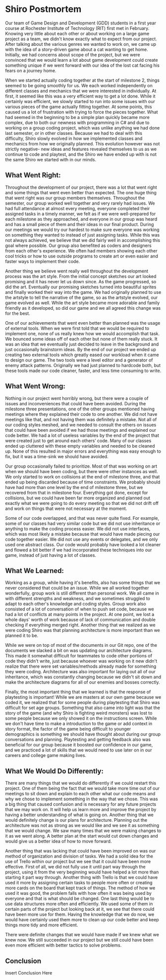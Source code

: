 # Shiro Postmortem

Our team of Game Design and Development (GDD) students in a first year course at Rochester Institute of Technology (RIT) first met in February.
Knowing very little about each other or about working on a large game project as a team, we didn't know exactly what to expect from our project. After
talking about the various genres we wanted to work on, we came up with the idea of a story-driven game about a cat wanting to get home. Initially, we had
concerns about scope of the project, but we were convinced that we would learn a lot about game development could create something unique if we went forward
with our idea of the lost cat facing his fears on a journey home.

When we started actually coding together at the start of milestone 2, things seemed to be going smoothly for us. We each worked independently on different classes 
and mechanics that we were interested in individually. At first, it seemed like this was a very efficient way to get a lot done. While it certainly was efficient, we 
slowly started to run into some issues with our various pieces of the game actually fitting together. At some points, this caused us a lot of frustration with trying 
to force the pieces together. What had seemed in the beginning to be a simple plan quickly became more complex, due to both our newness with programming in C# and due 
to working on a group coding project, which was unlike anything we had done last semester, or in other classes. Because we had to deal with this difficulty, Shiro 
slowly evolved in how we implemented classes and mechanics from how we originally planned. This evolution however was not strictly negative- new ideas and features 
revealed themselves to us as we continue to code and playtest, and the Shiro we have ended up with is not the same Shiro we started with in our minds.

## What Went Right:

Throughout the development of our project, there was a lot that went right and some things that went even better than expected. The one huge thing that went right was our group members themselves. Throughout the semester, our group worked well together and very rarely had issues. We had full attendance at almost every meeting, everyone completed their assigned tasks in a timely manner, we felt as if we were well-prepared for each milestone as they approached, and everyone in our group was heard and has a small piece of them and their ideas in our final product. During our meetings we would try our hardest to make sure everyone was working on something they wanted to instead of just assigning tasks. While this was not always achieved, we believe that we did fairly well in accomplishing this goal where possible. Our group also benefited as coders and designers from each other's experience. We often had members showing each other cool tricks or how to use outside programs to create art or even easier and faster ways to implement their code.

Another thing we believe went really well throughout the development process was the art style. From the initial concept sketches our art looked promising and it has never let us down since. As the game progressed, so did the art. Eventually our promising sketches turned into beautiful sprites and finally worked their way into the game. We had originally planned to use the artstyle to tell the narrative of the game, so as the artstyle evolved, our game evolved as well. While the art style became more adorable and family friendly as it developed, so did our game and we all agreed this change was for the best.

One of our achievements that went even better than planned was the usage of external tools. When we were first told that we would be required to implement one, none of us really knew how we would accomplish that task. We bounced some ideas off of each other but none of them really stuck. It was an idea that we eventually just decided to leave in the background and just occasionally brainstorm ideas. By the end of our project we ended up creating two external tools which greatly eased our workload when it came to design our game. The two tools were a level editor and a generator of enemy attack patterns. Originally we had just planned to hardcode both, but these tools made our code cleaner, faster, and less time consuming to write.

## What Went Wrong:

Nothing in our project went horribly wrong, but there were a couple of issues and inconveniences that could have been avoided. During the milestone three presentations,
one of the other groups mentioned having meetings where they explained their code to one another. We did not have meetings like that, and not having them was definitely
a mistake. Not all of our coding styles meshed, and we needed to consult the others on issues that could have been avoided if we had those meetings and explained our code
better. We had a lot of useless variables by the end of the project that were created just to get around each others’ code. Many of our classes ended up cluttered with these
empty variables and needed to be cleaned up. None of this resulted in major errors and everything was easy enough to fix, but it was a time-sink we should have avoided.

Our group occasionally failed to prioritize. Most of that was working on art when we should have been coding, but there were other instances as well. We only started to work on
collisions at the end of milestone three, and that ended up being discarded because of time constraints. We probably should have had more than one level by the end of milestone 
three, but we recovered from that in milestone four. Everything got done, except for collisions, but we could have been far more organized and planned out exactly what we were 
going to do every meeting so that we did not drift off and work on things that were not necessary at the moment.

Some of our code overlapped, and that was never quite fixed. For example, some of our classes had very similar code but we did not use inheritance or anything to make the coding 
process easier. We did not use interfaces, which was most likely a mistake because that would have made piecing our code together easier. We did not use any events or delegates, and we only used
one abstract class. Our code would probably have looked a lot cleaner and flowed a bit better if we had incorporated these techniques into our game, instead of just having a lot 
of classes.

## What We Learned:
Working as a group, while having it's benefits, also has some things that we never considered that could be an issue. While we all worked together wonderfully, group
work is still different than personal work. We all came in with different strengths and weakness, and we sometimes struggled to adapt to each other's
knowledge and coding styles. Group work also consisted of a lot of conversation of when to push set code, because we had a lot of conflicts at many points in the project. 
At one point, we lost a whole days' worth of work because of lack of communication and double checking if everything merged right. Another thing that we realized as we were
coding Shiro was that planning architecture is more important than we planned it to be. 

While we were on top of most of the documents in our Git repo, one of the documents we slacked a bit on was updating our architecture diagrams. This made it somewhat
difficult for teammates to code other portions of code they didn't write, just because whoever was working on it new didn't realize that there were set variables/methods already
made for something they were coding. Architecture was also important for laying out all of our inheritance, which was constantly changing because we didn't sit down and make the
architecture diagrams for all of our enemies and bosses correctly.

Finally, the most important thing that we learned is that the response of playtesting is important! While we are masters at our own game because we coded it, we realized that for
some people during playtesting that Shiro was difficult for set age groups. Something that also came into light was that the story of the game (and why Shiro is fighting weird monsters)
was lost to some people because we only showed it on the instructions screen. While we don't have time to make a introduction to the game or add context in story format, the factor of 
the game being difficult to younger demographics is something we should have thought about during our group conversations and planning. Playtesting and getting feedback also was beneficial
for our group because it boosted our confidence in our game, and we practiced a lot of skills that we would need to use later on in our careers and college game making lives.
## What We Would Do Differently:
 
There are many things that we would do differently if we could restart this project. One of them being the fact that we would take more time out of our meetings to sit down and
explain to each other what our code means and why we chose to implement something in the way that we chose. This was a big thing that caused confusion and is necessary for any
future projects that we may work on. It will help us learn more and improve the project by having a better understanding of what is going on. Another thing that we would definitely change 
is our plans for architecture. Planning out the architecture was not as strong as we would like and we see it as something that we would change. We saw many times that we were
making changes to it as we went along. A better plan at the start would cut down changes and would give us a better idea of how to move forward.

Another thing that was lacking that could have been improved on was our method of organization and division of tasks. We had a solid idea for the use of Trello within our project
but we see that it could have been more effective. First of all, we did not fully use it until part way through the project, using it from the very beginning would have helped
a lot more than starting it part way through. Another thing with Trello is that we could have used it more by assigning certain tasks to people more often or creating more cards
on the board that kept track of things. The method of how we used it was good, the problem falls with how often it was being used by everyone and that is what should be changed.
One last thing would be to use data structures more often and efficiently. We used some of them in certain parts of the project but looking back at it, we see that there could
have been more use for them. Having the knowledge that we do now, we would have certainly used them more to clean up our code better and keep things more tidy and more efficient.

There were definite changes that we would have made if we knew what we knew now. We still succeeded in our project but we still could have been even more efficient with better
tactics to solve problems.

## Conclusion

Insert Conclusion Here

